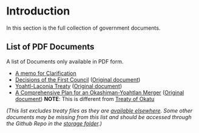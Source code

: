 # Introduction

In this section is the full collection of government documents.

## List of PDF Documents

A list of Documents only available in PDF form.

- [A memo for Clarification](pathname:///storage/court/A-memo-for-Clarification.pdf)
- [Decisions of the First Council](pathname:///storage/misc/decisions-of-the-first-council.pdf) ([Original document](https://docs.google.com/document/d/1XhgCw_uUjvhG2LcwAlcFkIuAhf-F07kTeuPaOUXNods/edit))
- [Yoahtl-Laconia Treaty](pathname:///storage/treaties/Yoahtl-Laconia-Peace-Agreement.pdf) ([Original document](https://docs.google.com/document/d/1ndCGnsh7TgiVLToAozrzrmdnjidDeanV7Pifo0srrE8/edit))
- [A Comprehensive Plan for an Okashiman-Yoahtlan Merger](pathname:///storage/misc/A-Comprehensive-Plan-for-an-Okashiman-Yoahtlan-Merger.pdf) ([Original document](https://docs.google.com/document/d/1o84J97TlDFQEJsrKCJBlYiSBJXAw67j46U6DDIRAHEg/edit)) **NOTE**: This is different from [Treaty of Okatu](/constitution/treaties.html#treaty-of-okatu)

_(This list excludes treaty files as they are [available elsewhere](/constitution/treaties). Some other documents may be missing from this list and should be accessed through the Github Repo in the [storage folder](https://github.com/CivYoahtl/civyoahtl.github.io/tree/main/docs/public/storage).)_
